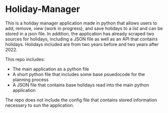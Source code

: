 # Holiday-Manager

  This is a holiday manager application made in python that allows users to add, remove, view (work in progress), 
and save holidays to a list and can be stored in a json file. In addition, the application has already scraped two
sources for holidays, including a JSON file as well as an API that contains holidays. Holidays included are from two
years before and two years after 2022.

This repo includes:
- The main application as a python file
- A short python file that includes some base psuedocode for the planning process
- A JSON file that contains base holidays read into the main python application

The repo does not include the config file that contains stored information necessary to sun the application.
